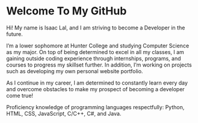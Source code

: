 # Welcome To My GitHub 

Hi! My name is Isaac Lal, and I am striving to become a Developer in the future.

I’m a lower sophomore at Hunter College and studying Computer Science as my major. On top of being determined to excel in all my classes, I am gaining outside coding experience through internships, programs, and courses to progress my skillset further. In addition, I’m working on projects such as developing my own personal website portfolio.

As I continue in my career, I am determined to constantly learn every day and overcome obstacles to make my prospect of becoming a developer come true!

Proficiency knowledge of programming languages respectfully: Python, HTML, CSS, JavaScript, C/C++, C#, and Java.
